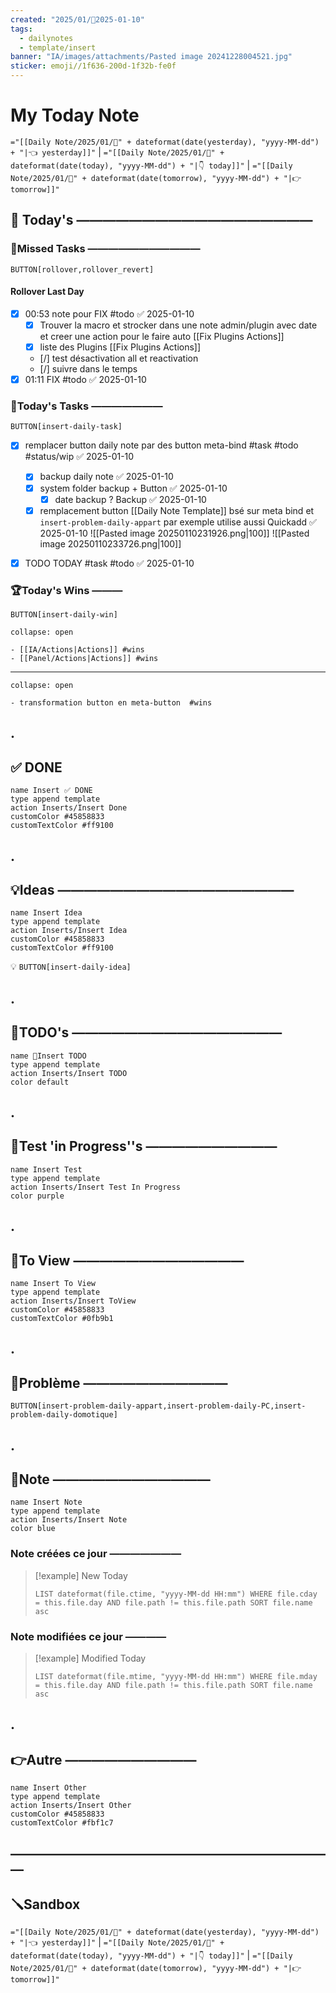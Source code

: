 ```yaml
---
created: "2025/01/📒2025-01-10"
tags:
  - dailynotes
  - template/insert
banner: "IA/images/attachments/Pasted image 20241228004521.jpg"
sticker: emoji//1f636-200d-1f32b-fe0f
---
```

# My Today Note
`="[[Daily Note/2025/01/📒" + dateformat(date(yesterday), "yyyy-MM-dd") + "|👈 yesterday]]"` | `="[[Daily Note/2025/01/📒" + dateformat(date(today), "yyyy-MM-dd") + "|👇 today]]"` | `="[[Daily Note/2025/01/📒" + dateformat(date(tomorrow), "yyyy-MM-dd") + "|👉 tomorrow]]"`

## 📅 Today's ——————————————————

### 🥷Missed Tasks ———————————

`BUTTON[rollover,rollover_revert]`
#### Rollover Last Day

- [x] 00:53 note pour FIX #todo ✅ 2025-01-10
	- [x] Trouver la macro et strocker dans une note admin/plugin avec date et creer une action pour le faire auto [[Fix Plugins Actions]]
	- [x] liste des Plugins [[Fix Plugins Actions]]
	- [/] test désactivation all et reactivation  
	- [/] suivre dans le temps  
- [x] 01:11 FIX #todo ✅ 2025-01-10

### 🚀Today's Tasks ———————

 `BUTTON[insert-daily-task]`


- [x] remplacer button daily note par des button meta-bind #task #todo #status/wip ✅ 2025-01-10
	- [x] backup daily note ✅ 2025-01-10
	- [x] system folder backup + Button ✅ 2025-01-10
		- [x] date backup ? Backup ✅ 2025-01-10
	- [x] remplacement button [[Daily Note Template]] bsé sur meta bind et `insert-problem-daily-appart` par exemple utilise aussi Quickadd ✅ 2025-01-10
      ![[Pasted image 20250110231926.png|100]] ![[Pasted image 20250110233726.png|100]]
- [x] TODO TODAY #task #todo ✅ 2025-01-10





### 🏆Today's Wins ———

 `BUTTON[insert-daily-win]`

````ad-success
collapse: open

- [[IA/Actions|Actions]] #wins 
- [[Panel/Actions|Actions]] #wins 

````
---

````ad-success
collapse: open

- transformation button en meta-button  #wins 

````


## .
## ✅ DONE 

```button
name Insert ✅ DONE
type append template
action Inserts/Insert Done
customColor #45858833
customTextColor #ff9100
```

## .
## 💡Ideas ——————————————————

```button
name Insert Idea
type append template
action Inserts/Insert Idea
customColor #45858833
customTextColor #ff9100
```

💡 `BUTTON[insert-daily-idea]`

## .
## 📎TODO's ————————————————

```button
name 📎Insert TODO
type append template
action Inserts/Insert TODO
color default
```

## .
## 🧪Test 'in Progress''s ——————————

```button
name Insert Test
type append template
action Inserts/Insert Test In Progress
color purple
```

## .
## 👀To View —————————————

```button
name Insert To View
type append template
action Inserts/Insert ToView
customColor #45858833
customTextColor #0fb9b1
```

## .
## 🚨Problème ———————————

`BUTTON[insert-problem-daily-appart,insert-problem-daily-PC,insert-problem-daily-domotique]`


## .
## 📝Note ————————————

```button
name Insert Note
type append template
action Inserts/Insert Note
color blue
```

### Note créées ce jour ———————
> [!example] New Today
> ```dataview
> LIST dateformat(file.ctime, "yyyy-MM-dd HH:mm") WHERE file.cday = this.file.day AND file.path != this.file.path SORT file.name asc
> ```
> 
### Note modifiées ce jour ————
> [!example] Modified Today
> ```dataview 
> LIST dateformat(file.mtime, "yyyy-MM-dd HH:mm") WHERE file.mday = this.file.day AND file.path != this.file.path SORT file.name asc
> ```
> 

## .
## 👉Autre ——————————

```button
name Insert Other
type append template
action Inserts/Insert Other
customColor #45858833
customTextColor #fbf1c7
```


## —————————————————————————
## 🪛Sandbox 







`="[[Daily Note/2025/01/📒" + dateformat(date(yesterday), "yyyy-MM-dd") + "|👈 yesterday]]"` | `="[[Daily Note/2025/01/📒" + dateformat(date(today), "yyyy-MM-dd") + "|👇 today]]"` | `="[[Daily Note/2025/01/📒" + dateformat(date(tomorrow), "yyyy-MM-dd") + "|👉 tomorrow]]"`
